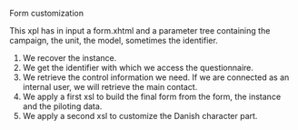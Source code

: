 Form customization

This xpl has in input a form.xhtml and a parameter tree containing the campaign, the unit, the model, sometimes the identifier.

1. We recover the instance.
2. We get the identifier with which we access the questionnaire.
3. We retrieve the control information we need. If we are connected as an internal user, we will retrieve the main contact.
4. We apply a first xsl to build the final form from the form, the instance and the piloting data.
5. We apply a second xsl to customize the Danish character part.
